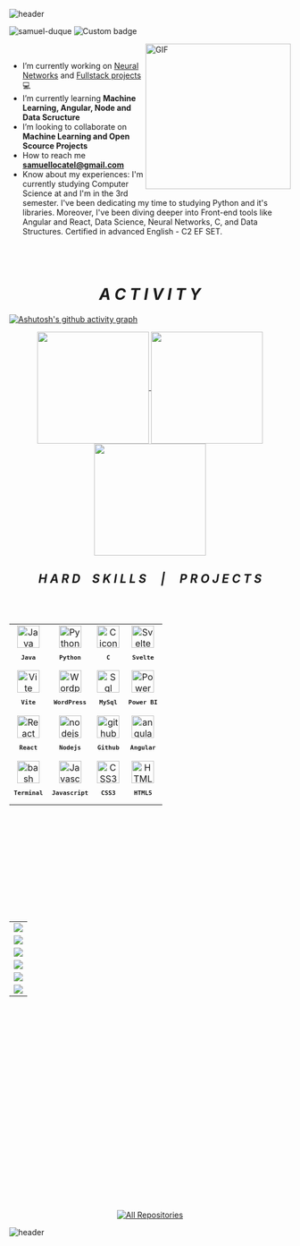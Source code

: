 ![header](https://capsule-render.vercel.app/api?type=waving&height=300&text=I'm%20Samuel&fontAlign=50&fontAlignY=35&fontColor=289c7f&desc=A%20%20passionate%20developer%20from%20Brazil!&descAlignY=50&descAlign=50&animation=fadeIn&color=100:163730,0:1c3734&reversal=true)


<!--<h1 align="center">Hi 👋, I'm Samuel</h1>-->
<!-- <h3 align="center">A passionate developer from Brazil</h3> -->

<p align="left" > <img src="https://komarev.com/ghpvc/?username=samuel-duque&label=Profile%20views&color=0e75b6&style=for-the-badge" alt="samuel-duque" /> <img href="https://codetime.dev" alt="Custom badge" src="https://img.shields.io/endpoint?style=for-the-badge&url=https%3A%2F%2Fapi.codetime.dev%2Fshield%3Fid%3D22507%26project%3D%26in%3D0">
</p>
<!-- <p align="center">
</p> -->

<img align="right" alt="GIF" src="https://media.giphy.com/media/JIX9t2j0ZTN9S/giphy.gif" width="260px"/>

<br>

-  I’m currently working on [Neural Networks](https://github.com/Samuel-Duque/NeuralNetwork-Practice) and [Fullstack projects](https://github.com/Samuel-Duque/emprega-social) 💻<br>
-  I’m currently learning **Machine Learning, Angular, Node and Data Scructure**<br>
-  I’m looking to collaborate on **Machine Learning and Open Scource Projects**<br>
-  How to reach me **samuellocatel@gmail.com**<br>
-  Know about my experiences: I'm currently studying Computer Science at and I'm in the 3rd semester. I've been dedicating my time to studying Python and it's libraries. Moreover, I've been diving deeper into Front-end tools like Angular and React, Data Science, Neural Networks, C, and Data Structures. Certified in advanced English - C2 EF SET.



<br>
<br>


<h1 align="center"><i>&emsp;A C T I V I T Y&emsp;</i></h1>

[![Ashutosh's github activity graph](https://github-readme-activity-graph.vercel.app/graph?username=Samuel-Duque&theme=gotham&area=true&hide_border=true)]([https://github.com/ashutosh00710/github-readme-activity-graph](https://github-readme-activity-graph.vercel.app/graph?username=Samuel-Duque&theme=gotham&area=true&hide_border=true))



<p align="center" style="block"; border-color: 1px solid #fff>
    <a href="https://github.com/anuraghazra/github-readme-stats">
      <img height=200 align="center" src="https://github-readme-stats.vercel.app/api?username=samuel-duque&theme=gotham" />
    </a>
    <a href="https://github.com/anuraghazra/convoychat">
      <img height=200 align="center" src="https://github-readme-stats.vercel.app/api/top-langs?username=samuel-duque&theme=gotham&layout=donut" />
    </a>
    <a href="https://github.com/anuraghazra/convoychat">
      <img height=200 align="center" src="https://github-readme-streak-stats.herokuapp.com/?user=samuel-duque&theme=gotham&&card_width=774" />
    </a>
  

<h2 align="center"><i>H A R D&emsp;S K I L L S &emsp;|&emsp;  P R O J E C T S</i></h2>

<br>
<br>

<table align="left" height="500px" >
 <tr>
    <td align="center">
      <img src="https://skillicons.dev/icons?i=java" width="40px" alt="Java icon"/><br>
      <sub>
        <b>
          <pre>Java</pre>
        </b>
      </sub>
    </td>
    <td align="center">
      <img src="https://skillicons.dev/icons?i=py" width="40px" alt="Python icon"/><br>
      <sub>
        <b>
          <pre>Python</pre>
        </b>
      </sub>
    </td>
    <td align="center">
      <img src="https://skillicons.dev/icons?i=c" width="40px" alt="C icon"/><br>
      <sub>
        <b>
          <pre>C</pre>
        </b>
      </sub>
    </td>
   <td align="center">
      <img src="https://skillicons.dev/icons?i=svelte" width="40px" alt="Svelte icon"/><br>
      <sub>
        <b>
          <pre>Svelte</pre>
        </b>
      </sub>
    </td>
  </tr>
 <tr>
    <td align="center">
      <img src="https://skillicons.dev/icons?i=vite" width="40px" alt="Vite icon"/><br>
      <sub>
        <b>
          <pre>Vite</pre>
        </b>
      </sub>
    </td>
    <td align="center">
      <img src="https://skillicons.dev/icons?i=wordpress" width="40px" alt="Wordpress icon"/><br>
      <sub>
        <b>
          <pre>WordPress</pre>
        </b>
      </sub>
    </td>
    <td align="center">
      <img src="https://skillicons.dev/icons?i=mysql" width="40px" alt="Sql icon"/><br>
      <sub>
        <b>
          <pre>MySql</pre>
        </b>
      </sub>
    </td>
 <td align="center">
      <img src="https://user-images.githubusercontent.com/74382074/221614842-e10ac993-a9c0-4bd8-ae20-1592f0b38760.png" width="40px" alt="Power BI icon"/><br>
      <sub>
        <b>
          <pre>Power BI</pre>
        </b>
      </sub>
    </td>
  
        

  </tr>
  <tr>
  <td align="center">
      <img src="https://skillicons.dev/icons?i=react" width="40px" alt="React icon"/><br>
      <sub>
        <b>
          <pre>React</pre>
        </b>
      </sub>
    </td>
    <td align="center">
      <img src="https://skillicons.dev/icons?i=nodejs" width="40px" alt="nodejs icon"/><br>
      <sub>
        <b>
          <pre>Nodejs</pre>
        </b>
      </sub>
    </td>
    <td align="center">
      <a href="https://github.com/JohKemPo"><img src="https://skillicons.dev/icons?i=github" width="40px" alt="github icon"/></a><br>
      <sub>
        <b>
          <pre>Github</pre>
        </b>
      </sub>
    </td>
    <td align="center">
      <img src="https://skillicons.dev/icons?i=angular" width="40px" alt="angular icon"/><br>
      <sub>
        <b>
          <pre>Angular</pre>
        </b>
      </sub>
    </td>
  </tr>
  <tr>
    <td align="center">
      <img src="https://skillicons.dev/icons?i=bash" width="40px" alt="bash icon"/><br>
      <sub>
        <b>
          <pre>Terminal</pre>
        </b>
      </sub>
    </td>
    <td align="center">
      <img src="https://skillicons.dev/icons?i=javascript" width="40px" alt="Javascript icon"/><br>
      <sub>
        <b>
          <pre>Javascript</pre>
        </b>
      </sub>
    </td>
    <td align="center">
      <img src="https://skillicons.dev/icons?i=css" width="40px" alt="CSS3 icon"/><br>
      <sub>
        <b>
          <pre>&ensp;CSS3&ensp;</pre>
        </b>
      </sub>
    </td>
   <td align="center">
      <img src="https://skillicons.dev/icons?i=html" width="40px" alt="HTML5 icon"/><br>
      <sub>
        <b>
          <pre>HTML5</pre>
        </b>
      </sub>
    </td>
  </tr>
 

 

  
</table>



<!-- -------------------------------------------------------------->

<table align="right" height="500px" width="160px">

  <tr>
    <td>
      <a href="https://github.com/Samuel-Duque/ML_MNIST_DigitRecognizer"><img witdh="200" src="https://github-readme-stats.vercel.app/api/pin/?username=Samuel-Duque&repo=ML_MNIST_DigitRecognizer&&theme=react&bg_color=0c1014&title_color=28a384&hide_border=true&icon_color=28a384&show_icons=true"></a>
    </td>
  </tr>
  </tr>
  <tr>
    <td>
      <a href="https://github.com/Samuel-Duque/emprega-social"><img witdh="278" src="https://github-readme-stats.vercel.app/api/pin/?username=Samuel-Duque&repo=emprega-social&&theme=react&bg_color=0c1014&title_color=28a384&hide_border=true&icon_color=28a384&show_icons=true"></a>
    </td>
  </tr>
  <tr>
    <td>
      <a href="https://github.com/Samuel-Duque/pescou-jobs"><img witdh="278" src="https://github-readme-stats.vercel.app/api/pin/?username=Samuel-Duque&repo=pescou-jobs&&theme=react&bg_color=0c1014&title_color=28a384&hide_border=true&icon_color=28a384&show_icons=true"></a>
    </td>
  </tr>
  <tr>
    <td>
      <a href="https://github.com/Samuel-Duque/NeuralNetwork-Practice"><img witdh="200" src="https://github-readme-stats.vercel.app/api/pin/?username=Samuel-Duque&repo=NeuralNetwork-Practice&&theme=react&bg_color=0c1014&title_color=28a384&hide_border=true&icon_color=28a384&show_icons=true"></a>
    </td>
  <tr>
    <td>
      <a href="https://github.com/Samuel-Duque/Python-project-Gas-station"><img witdh="278" src="https://github-readme-stats.vercel.app/api/pin/?username=Samuel-Duque&repo=Python-project-Gas-station&&theme=react&bg_color=0c1014&title_color=28a384&hide_border=true&icon_color=28a384&show_icons=true"></a>
    </td>
  </tr>
  <tr>
    <td>
      <a href="https://github.com/Samuel-Duque/Usual-C-Topics"><img witdh="278" src="https://github-readme-stats.vercel.app/api/pin/?username=Samuel-Duque&repo=Usual-C-Topics&&theme=react&bg_color=0c1014&title_color=28a384&hide_border=true&icon_color=28a384&show_icons=true"></a>
    </td>
  </tr>
</table>

<p align="center"> 
  <a href="https://github.com/Samuel-Duque?tab=repositories"><img alt="All Repositories" title="All Repositories" src="https://custom-icon-badges.demolab.com/badge/-Click%20Here%20For%20All%20My%20Repos-1F222E?style=for-the-badge&logoColor=white&logo=repo"/></a>
</p>  



![header](https://capsule-render.vercel.app/api?type=venom&height=300&text=Follow%20me!&fontAlign=50&fontColor=289c7f&stroke=000&color=100:306058,0:70b5aa)
